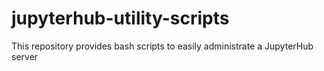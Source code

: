 # jupyterhub-utility-scripts
This repository provides bash scripts to easily administrate a JupyterHub server
